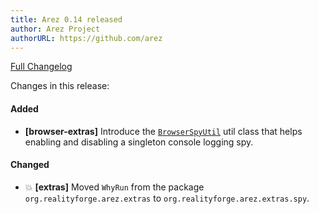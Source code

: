 ```yaml
---
title: Arez 0.14 released
author: Arez Project
authorURL: https://github.com/arez
---
```


[Full Changelog](https://github.com/arez/arez/compare/v0.13...v0.14)

Changes in this release:

#### Added
* **\[browser-extras\]** Introduce the [`BrowserSpyUtil`](https://arez.github.io/api/org/realityforge/arez/browser/extras/spy/BrowserSpyUtil.html)
  util class that helps enabling and disabling a singleton console logging spy.

#### Changed
* 💥 **\[extras\]** Moved `WhyRun` from the package `org.realityforge.arez.extras` to `org.realityforge.arez.extras.spy`.
